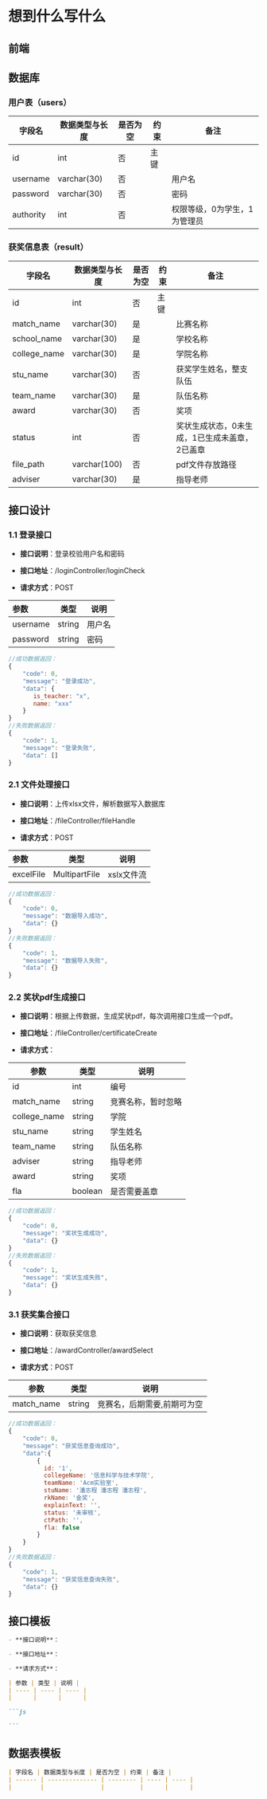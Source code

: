 # 想到什么写什么

## 前端

## 数据库

### 用户表（users）

| 字段名    | 数据类型与长度 | 是否为空 | 约束 | 备注                         |
| --------- | -------------- | -------- | ---- | ---------------------------- |
| id        | int            | 否       | 主键 |                              |
| username  | varchar(30)    | 否       |      | 用户名                       |
| password  | varchar(30)    | 否       |      | 密码                         |
| authority | int            | 否       |      | 权限等级，0为学生，1为管理员 |

### 获奖信息表（result）

| 字段名       | 数据类型与长度 | 是否为空 | 约束 | 备注                                          |
| ------------ | -------------- | -------- | ---- | --------------------------------------------- |
| id           | int            | 否       | 主键 |                                               |
| match_name   | varchar(30)    | 是       |      | 比赛名称                                      |
| school_name  | varchar(30)    | 是       |      | 学校名称                                      |
| college_name | varchar(30)    | 是       |      | 学院名称                                      |
| stu_name     | varchar(30)    | 否       |      | 获奖学生姓名，整支队伍                        |
| team_name    | varchar(30)    | 是       |      | 队伍名称                                      |
| award        | varchar(30)    | 否       |      | 奖项                                          |
| status       | int            | 否       |      | 奖状生成状态，0未生成，1已生成未盖章，2已盖章 |
| file_path    | varchar(100)   | 否       |      | pdf文件存放路径                               |
| adviser      | varchar(30)    | 是       |      | 指导老师                                      |

## 接口设计

### 1.1 登录接口

- **接口说明**：登录校验用户名和密码

- **接口地址**：/loginController/loginCheck

- **请求方式**：POST

| 参数     | 类型   | 说明   |
| :------- | ------ | ------ |
| username | string | 用户名 |
| password | string | 密码   |

```js
//成功数据返回：
{
    "code": 0,
    "message": "登录成功",
    "data": {
       is_teacher: "x",
       name: "xxx"
    }
}
//失败数据返回：
{
    "code": 1,
    "message": "登录失败",
    "data": []
}
```

### 2.1 文件处理接口

- **接口说明**：上传xlsx文件，解析数据写入数据库

- **接口地址**：/fileController/fileHandle

- **请求方式**：POST

| 参数      | 类型          | 说明       |
| :-------- | ------------- | ---------- |
| excelFile | MultipartFile | xslx文件流 |

```js
//成功数据返回：
{
    "code": 0,
    "message": "数据导入成功",
    "data": {}
}
//失败数据返回：
{
    "code": 1,
    "message": "数据导入失败",
    "data": {}
}
```

### 2.2 奖状pdf生成接口

- **接口说明**：根据上传数据，生成奖状pdf，每次调用接口生成一个pdf。

- **接口地址**：/fileController/certificateCreate

- **请求方式**：

| 参数         | 类型    | 说明               |
| ------------ | ------- | ------------------ |
| id           | int     | 编号               |
| match_name   | string  | 竞赛名称，暂时忽略 |
| college_name | string  | 学院               |
| stu_name     | string  | 学生姓名           |
| team_name    | string  | 队伍名称           |
| adviser      | string  | 指导老师           |
| award        | string  | 奖项               |
| fla          | boolean | 是否需要盖章       |

```js
//成功数据返回：
{
    "code": 0,
    "message": "奖状生成成功",
    "data": {}
}
//失败数据返回：
{
    "code": 1,
    "message": "奖状生成失败",
    "data": {}
}
```

### 3.1  获奖集合接口

- **接口说明**：获取获奖信息

- **接口地址**：/awardController/awardSelect

- **请求方式**：POST

| 参数       | 类型   | 说明                        |
| ---------- | ------ | --------------------------- |
| match_name | string | 竞赛名，后期需要,前期可为空 |

```js
//成功数据返回：
{
    "code": 0,
    "message": "获奖信息查询成功",
    "data":{
        {
          id: '1',
          collegeName: '信息科学与技术学院',
          teamName: 'Acm实验室',
          stuName: '潘志程 潘志程 潘志程',
          rkName: '金奖',
          explainText: '',
          status: '未审核',
          ctPath: '',
          fla: false
        }
    }
}
//失败数据返回：
{
    "code": 1,
    "message": "获奖信息查询失败",
    "data": {}
}
```





## 接口模板

````markdown
- **接口说明**：

- **接口地址**：

- **请求方式**：

| 参数 | 类型 | 说明 |
| ---- | ---- | ---- |
|      |      |      |

```js

```


````

## 数据表模板

```markdown
| 字段名 | 数据类型与长度 | 是否为空 | 约束 | 备注 |
| ------ | -------------- | -------- | ---- | ---- |
|        |                |          |      |      |
```





